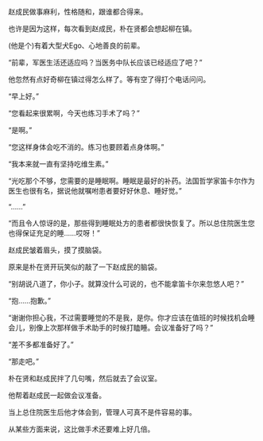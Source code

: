 赵成民做事麻利，性格随和，跟谁都合得来。

也许是因为这样，每次看到赵成民，朴在贤都会想起柳在镇。

(他是个)有着大型犬Ego、心地善良的前辈。

“前辈，军医生活还适应吗？当医务中队长应该已经适应了吧？”

他忽然有点好奇柳在镇过得怎么样了。等有空了得打个电话问问。

“早上好。”

“您看起来很累啊，今天也练习手术了吗？”

“是啊。”

“您这样身体会吃不消的。练习也要顾着点身体啊。”

“我本来就一直有坚持吃维生素。”

“光吃那个不够，您需要的是睡眠啊。睡眠是最好的补药。法国哲学家笛卡尔作为医生也很有名，据说他就嘱咐患者要好好休息、睡好觉。”

“……”

“而且令人惊讶的是，那些得到睡眠处方的患者都很快恢复了。所以总住院医生您也得保证充足的睡……哎呀！”

赵成民皱着眉头，摸了摸脑袋。

原来是朴在贤开玩笑似的敲了一下赵成民的脑袋。

“别胡说八道了，你小子。就算没什么可说的，也不能拿笛卡尔来忽悠人吧？”

“抱……抱歉。”

“谢谢你担心我，不过需要睡觉的不是我，是你。你才应该在值班的时候找机会睡会儿，别像上次那样做手术助手的时候打瞌睡。会议准备好了吗？”

“差不多都准备好了。”

“那走吧。”

朴在贤和赵成民拌了几句嘴，然后就去了会议室。

他帮着赵成民一起做会议准备。

当上总住院医生后他才体会到，管理人可真不是件容易的事。

从某些方面来说，这比做手术还要难上好几倍。